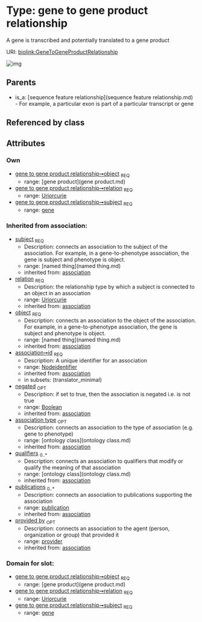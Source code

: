 
# Type: gene to gene product relationship


A gene is transcribed and potentially translated to a gene product

URI: [biolink:GeneToGeneProductRelationship](https://w3id.org/biolink/vocab/GeneToGeneProductRelationship)


![img](http://yuml.me/diagram/nofunky;dir:TB/class/\[Provider]<provided%20by(i)%200..1-%20\[GeneToGeneProductRelationship&#124;relation:uriorcurie;id(i):nodeidentifier;negated(i):boolean%20%3F],%20\[Publication]<publications(i)%200..*-%20\[GeneToGeneProductRelationship],%20\[OntologyClass]<qualifiers(i)%200..*-%20\[GeneToGeneProductRelationship],%20\[OntologyClass]<association%20type(i)%200..1-%20\[GeneToGeneProductRelationship],%20\[GeneProduct]<object%201..1-%20\[GeneToGeneProductRelationship],%20\[Gene]<subject%201..1-%20\[GeneToGeneProductRelationship],%20\[SequenceFeatureRelationship]^-\[GeneToGeneProductRelationship])

## Parents

 *  is_a: [sequence feature relationship](sequence feature relationship.md) - For example, a particular exon is part of a particular transcript or gene

## Referenced by class


## Attributes


### Own

 * [gene to gene product relationship➞object](gene_to_gene_product_relationship_object.md)  <sub>REQ</sub>
    * range: [gene product](gene product.md)
 * [gene to gene product relationship➞relation](gene_to_gene_product_relationship_relation.md)  <sub>REQ</sub>
    * range: [Uriorcurie](type/Uriorcurie.md)
 * [gene to gene product relationship➞subject](gene_to_gene_product_relationship_subject.md)  <sub>REQ</sub>
    * range: [gene](gene.md)

### Inherited from association:

 * [subject](subject.md)  <sub>REQ</sub>
    * Description: connects an association to the subject of the association. For example, in a gene-to-phenotype association, the gene is subject and phenotype is object.
    * range: [named thing](named thing.md)
    * inherited from: [association](association.md)
 * [relation](relation.md)  <sub>REQ</sub>
    * Description: the relationship type by which a subject is connected to an object in an association
    * range: [Uriorcurie](type/Uriorcurie.md)
    * inherited from: [association](association.md)
 * [object](object.md)  <sub>REQ</sub>
    * Description: connects an association to the object of the association. For example, in a gene-to-phenotype association, the gene is subject and phenotype is object.
    * range: [named thing](named thing.md)
    * inherited from: [association](association.md)
 * [association➞id](association_id.md)  <sub>REQ</sub>
    * Description: A unique identifier for an association
    * range: [Nodeidentifier](type/Nodeidentifier.md)
    * inherited from: [association](association.md)
    * in subsets: (translator_minimal)
 * [negated](negated.md)  <sub>OPT</sub>
    * Description: if set to true, then the association is negated i.e. is not true
    * range: [Boolean](type/Boolean.md)
    * inherited from: [association](association.md)
 * [association type](association_type.md)  <sub>OPT</sub>
    * Description: connects an association to the type of association (e.g. gene to phenotype)
    * range: [ontology class](ontology class.md)
    * inherited from: [association](association.md)
 * [qualifiers](qualifiers.md)  <sub>0..*</sub>
    * Description: connects an association to qualifiers that modify or qualify the meaning of that association
    * range: [ontology class](ontology class.md)
    * inherited from: [association](association.md)
 * [publications](publications.md)  <sub>0..*</sub>
    * Description: connects an association to publications supporting the association
    * range: [publication](publication.md)
    * inherited from: [association](association.md)
 * [provided by](provided_by.md)  <sub>OPT</sub>
    * Description: connects an association to the agent (person, organization or group) that provided it
    * range: [provider](provider.md)
    * inherited from: [association](association.md)

### Domain for slot:

 * [gene to gene product relationship➞object](gene_to_gene_product_relationship_object.md)  <sub>REQ</sub>
    * range: [gene product](gene product.md)
 * [gene to gene product relationship➞relation](gene_to_gene_product_relationship_relation.md)  <sub>REQ</sub>
    * range: [Uriorcurie](type/Uriorcurie.md)
 * [gene to gene product relationship➞subject](gene_to_gene_product_relationship_subject.md)  <sub>REQ</sub>
    * range: [gene](gene.md)
